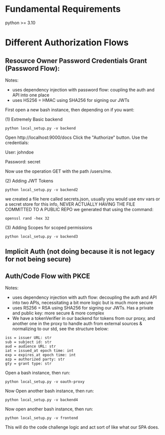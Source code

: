 # Fundamental Requirements 
python >= 3.10 

# Different Authorization Flows 
##  Resource Owner Password Credentials Grant (Password Flow): 
Notes:
- uses dependency injection with password flow: coupling the auth and API into one place 
- uses HS256 = HMAC using SHA256 for signing our JWTs 

First open a new bash instance, then depending on if you want: 

(1) Extremely Basic backend
```
python local_setup.py -v backend
```
Open http://localhost:9000/docs
Click the "Authorize" button.
Use the credentials:

User: johndoe

Password: secret

Now use the operation GET with the path /users/me.


(2) Adding JWT Tokens 
```
python local_setup.py -v backend2
```

we created a file here called secrets.json, usually you would use env vars or a secret store for this info, NEVER ACTUALLY HAVING THE FILE COMMITTED TO A PUBLIC REPO
we generated that using the command: 
```
openssl rand -hex 32
```

(3) Adding Scopes for scoped permissions 
```
python local_setup.py -v backend3
```

## Implicit Auth (not doing because it is not legacy for not being secure)
## Auth/Code Flow with PKCE 
Notes:
- uses dependency injection with auth flow: decoupling the auth and API into two APIs, necessitating a bit more logic but is much more secure
- uses RS256 = RSA using SHA256 for signing our JWTs. Has a private and public key: more secure & more complex 
- We have a tokenVerifier in our backend for tokens from our proxy, and another one in the proxy to handle auth from external sources & normalizing to our std, see the structure below:
```
iss = issuer URL: str
sub = subject id: str
aud = audience URL: str
iat = issued_at epoch time: int
exp = expires_at epoch time: int 
azp = authorized party: str 
gty = grant type: str
```

Open a bash instance, then run: 
```
python local_setup.py -v oauth-proxy
```

Now Open another bash instance, then run: 
```
python local_setup.py -v backend4
```


Now open another bash instance, then run: 
```
python local_setup.py -v frontend
```
This will do the code challenge logic and act sort of like what our SPA does. 